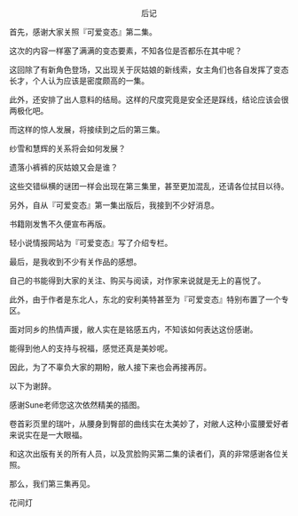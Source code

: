 <p align="center">后记</p>

首先，感谢大家关照『可爱变态』第二集。

这次的内容一样塞了满满的变态要素，不知各位是否都乐在其中呢？

这回除了有新角色登场，又出现关于灰姑娘的新线索，女主角们也各自发挥了变态长才，个人认为应该是密度颇高的一集。

此外，还安排了出人意料的结局。这样的尺度究竟是安全还是踩线，结论应该会很两极化吧。

而这样的惊人发展，将接续到之后的第三集。

纱雪和慧辉的关系将会如何发展？

遗落小裤裤的灰姑娘又会是谁？

这些交错纵横的谜团一样会出现在第三集里，甚至更加混乱，还请各位拭目以待。

另外，自从『可爱变态』第一集出版后，我接到不少好消息。

书籍刚发售不久便宣布再版。

轻小说情报网站为『可爱变态』写了介绍专栏。

最后，是我收到不少有关作品的感想。

自己的书能得到大家的关注、购买与阅读，对作家来说就是无上的喜悦了。

此外，由于作者是东北人，东北的安利美特甚至为『可爱变态』特别布置了一个专区。

面对同乡的热情声援，敝人实在是铭感五内，不知该如何表达这份感谢。

能得到他人的支持与祝福，感觉还真是美妙呢。

因此，为了不辜负大家的期盼，敝人接下来也会再接再厉。

以下为谢辞。

感谢Sune老师您这次依然精美的插图。

卷首彩页里的瑞叶，从腰身到臀部的曲线实在太美妙了，对敝人这种小蛮腰爱好者来说实在是一大眼福。

和这次出版有关的所有人员，以及赏脸购买第二集的读者们，真的非常感谢各位关照。

那么，我们第三集再见。

花间灯

